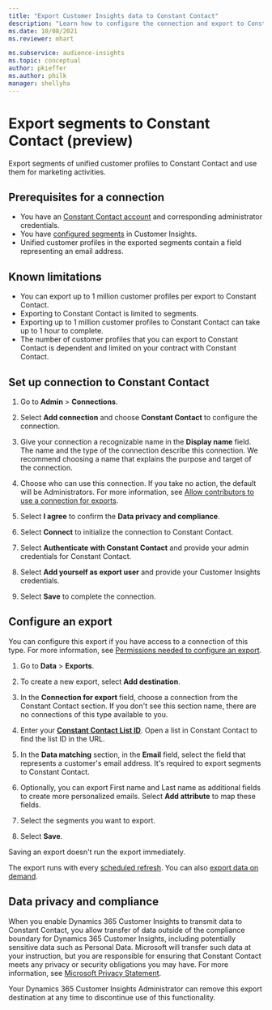 ```yaml
---
title: "Export Customer Insights data to Constant Contact"
description: "Learn how to configure the connection and export to Constant Contact."
ms.date: 10/08/2021
ms.reviewer: mhart

ms.subservice: audience-insights
ms.topic: conceptual
author: pkieffer
ms.author: philk
manager: shellyha
---
```


# Export segments to Constant Contact (preview)

Export segments of unified customer profiles to Constant Contact and use them for marketing activities. 

## Prerequisites for a connection

-	You have an [Constant Contact account](https://www.constantcontact.com/account-home) and corresponding administrator credentials.
-	You have [configured segments](segments.md) in Customer Insights.
-	Unified customer profiles in the exported segments contain a field representing an email address.

## Known limitations

- You can export up to 1 million customer profiles per export to Constant Contact.
- Exporting to Constant Contact is limited to segments.
- Exporting up to 1 million customer profiles to Constant Contact can take up to 1 hour to complete. 
- The number of customer profiles that you can export to Constant Contact is dependent and limited on your contract with Constant Contact.

## Set up connection to Constant Contact

1. Go to **Admin** > **Connections**.

1. Select **Add connection** and choose **Constant Contact** to configure the connection.

1. Give your connection a recognizable name in the **Display name** field. The name and the type of the connection describe this connection. We recommend choosing a name that explains the purpose and target of the connection.

1. Choose who can use this connection. If you take no action, the default will be Administrators. For more information, see [Allow contributors to use a connection for exports](connections.md#allow-contributors-to-use-a-connection-for-exports).

1. Select **I agree** to confirm the **Data privacy and compliance**.

1. Select **Connect** to initialize the connection to Constant Contact.

1. Select **Authenticate with Constant Contact** and provide your admin credentials for Constant Contact. 

1. Select **Add yourself as export user** and provide your Customer Insights credentials.

1. Select **Save** to complete the connection.

## Configure an export

You can configure this export if you have access to a connection of this type. For more information, see [Permissions needed to configure an export](export-destinations.md#set-up-a-new-export).

1. Go to **Data** > **Exports**.

1. To create a new export, select **Add destination**.

1. In the **Connection for export** field, choose a connection from the Constant Contact section. If you don't see this section name, there are no connections of this type available to you.

1. Enter your [**Constant Contact List ID**](https://app.constantcontact.com/pages/contacts/ui#lists). Open a list in Constant Contact to find the list ID in the URL.

1. In the **Data matching** section, in the **Email** field, select the field that represents a customer's email address. It's required to export segments to Constant Contact.

1. Optionally, you can export First name and Last name as additional fields to create more personalized emails. Select **Add attribute** to map these fields.

1. Select the segments you want to export.

1. Select **Save**.

Saving an export doesn't run the export immediately.

The export runs with every [scheduled refresh](system.md#schedule-tab). 
You can also [export data on demand](export-destinations.md#run-exports-on-demand). 


## Data privacy and compliance

When you enable Dynamics 365 Customer Insights to transmit data to Constant Contact, you allow transfer of data outside of the compliance boundary for Dynamics 365 Customer Insights, including potentially sensitive data such as Personal Data. Microsoft will transfer such data at your instruction, but you are responsible for ensuring that Constant Contact meets any privacy or security obligations you may have. For more information, see [Microsoft Privacy Statement](https://go.microsoft.com/fwlink/?linkid=396732).

Your Dynamics 365 Customer Insights Administrator can remove this export destination at any time to discontinue use of this functionality.
